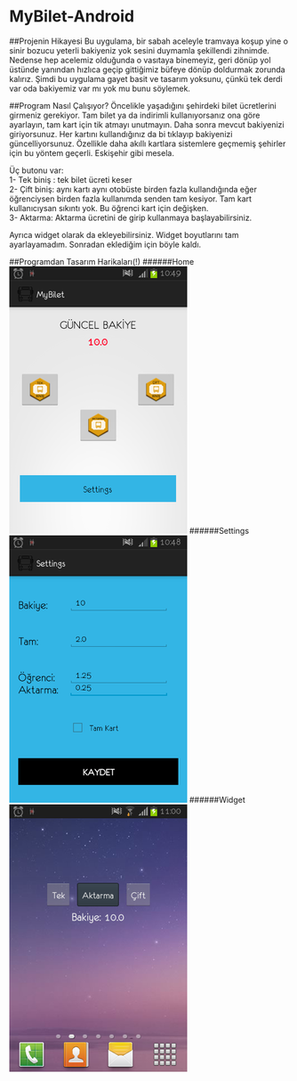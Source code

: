 # MyBilet-Android

##Projenin Hikayesi
Bu uygulama, bir sabah aceleyle tramvaya koşup yine o sinir bozucu yeterli bakiyeniz yok sesini duymamla şekillendi zihnimde. Nedense hep acelemiz olduğunda o vasıtaya binemeyiz, geri dönüp yol üstünde yanından hızlıca geçip gittiğimiz büfeye dönüp doldurmak zorunda kalırız. Şimdi bu uygulama gayet basit ve tasarım yoksunu, çünkü tek derdi var oda bakiyemiz var mı yok mu bunu söylemek. 

##Program Nasıl Çalışıyor?
Öncelikle yaşadığını şehirdeki bilet ücretlerini girmeniz gerekiyor. Tam bilet ya da indirimli kullanıyorsanız ona göre ayarlayın, tam kart için tik atmayı unutmayın. Daha sonra mevcut bakiyenizi giriyorsunuz. Her kartını kullandığınız da bi tıklayıp bakiyenizi güncelliyorsunuz. Özellikle daha akıllı kartlara sistemlere geçmemiş şehirler için bu yöntem geçerli. Eskişehir gibi mesela.

Üç butonu var:  
1- Tek biniş : tek bilet ücreti keser  
2- Çift biniş: aynı kartı aynı otobüste birden fazla kullandığında eğer öğrenciysen birden fazla kullanımda senden tam kesiyor. Tam kart kullanıcıysan sıkıntı yok. Bu öğrenci kart için değişken.  
3- Aktarma: Aktarma ücretini de girip kullanmaya başlayabilirsiniz.  

Ayrıca widget olarak da ekleyebilirsiniz. Widget boyutlarını tam ayarlayamadım. Sonradan eklediğim için böyle kaldı.

##Programdan Tasarım Harikaları(!)
######Home
![alt tag](https://github.com/teaddict/MyBilet-Android/blob/master/home.png)
######Settings
![alt tag](https://github.com/teaddict/MyBilet-Android/blob/master/settings.png)
######Widget
![alt tag](https://github.com/teaddict/MyBilet-Android/blob/master/widget.png)
